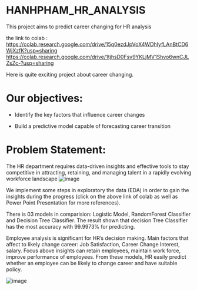 # HANHPHAM_HR_ANALYSIS
This project aims to predict career changing for HR analysis

the link to colab : 
https://colab.research.google.com/drive/15q0ezdJpVoX4WDhIyfLAnBtCD6WjXzfK?usp=sharing
https://colab.research.google.com/drive/1tjhsD0Fsv9YKLjMV1Shvo6wnCJLZsZc-?usp=sharing

Here is quite exciting project about career changing. 

# Our objectives:

- Identify the key factors that influence career changes 

- Build a predictive model capable of forecasting career transition


# Problem Statement: 
The HR department requires data-driven insights and effective tools to stay competitive in attracting, retaining, and managing talent in a rapidly evolving workforce landscape
![image](https://github.com/user-attachments/assets/5a779df8-919f-422e-82f5-4b4dfb3091ab)


We implement some steps in exploratory the data (EDA) in order to gain the insights during the progress (click on the above link of colab as well as Power Point Presentation for more references).

There is 03 models in comparision: Logistic Model, RandomForest Classifier and Decision Tree Classifier.
The result shown that decision Tree Classifier has the most accuracy with 99.9973% for predicting.

Employee analysis is significant for HR’s decision making.
Main factors that affect to likely change career: Job Satisfaction, Career Change Interest, salary.
Focus above insights can retain employees, maintain work force, improve performance of employees.
From these models, HR easily predict whether an employee can be likely to change career and have suitable policy.

![image](https://github.com/user-attachments/assets/1eb2f9d0-4668-4136-80c4-368561edc8a6)

